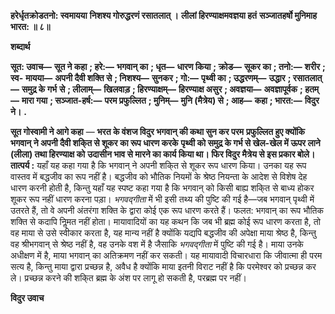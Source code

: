 **हरेर्धृतक्रोडतनो: स्वमायया** **निशश्य गोरुद्धरणं रसातलात् ।** **लीलां हिरण्याक्षमवज्ञया हतं** **सञ्जातहर्षो मुनिमाह भारत: ॥ ८॥** 

**शब्दार्थ** 

**सूत: उवाच—** **सूत ने कहा** **; हरे:—** **भगवान् का** **; धृत—** **धारण किया** **; क्रोड—** **सूकर का** **; तनो:—** **शरीर** **; स्व-** **मायया—** **अपनी दैवी शक्ति से** **; निशश्य—** **सुनकर** **; गो:—** **पृथ्वी का** **; उद्धरणम्—** **उद्धार** **; रसातलात्—** **समुद्र के गर्भ** **से** **; लीलाम्—** **खिलवाड़** **; हिरण्याक्षम्—** **हिरण्याक्ष असुर** **; अवज्ञया—** **अवज्ञापूर्वक** **; हतम्—** **मारा गया** **; सञ्जात-हर्ष:—** **परम प्रफुल्लित** **; मुनिम्—** **मुनि (मैत्रेय) से** **; आह—** **कहा** **; भारत:—** **विदुर ने।** **.** 

**सूत गोस्वामी ने आगे कहा** — **भरत के वंशज विदुर भगवान् की कथा सुन कर परम** **प्रफुल्लित हुए क्योंकि भगवान् ने अपनी दैवी शकि्त से शूकर का रूप धारण करके** **पृथ्वी को समुद्र के गर्भ से खेल-खेल में ऊपर लाने (लीला) तथा हिरण्याक्ष को** **उदासीन भाव से मारने का कार्य किया था। फिर विदुर मैत्रेय से इस प्रकार बोले।** **तात्पर्य :** यहाँ यह कहा गया है कि भगवान् ने अपनी शकि्त से शूकर रूप धारण किया। उनका यह रूप वास्तव में बद्धजीव का रूप नहीं है। बद्धजीव को भौतिक नियमों के श्रेष्ठ नियन्ता के आदेश से विशेष देह धारण करनी होती है, किन्तु यहाँ यह स्पष्ट कहा गया है कि भगवान् को किसी बाह्य शकि्त से बाध्य होकर शूकर रूप नहीं धारण करना पड़ा। *भगवद्गीता*  में भी इसी तथ्य की पुष्टि की गई है—जब भगवान् पृथ्वी में उतरते हैं, तो वे अपनी अंतरंगा शक्ति के द्वारा कोई एक रूप धारण करते हैं। फलत: भगवान् का रूप भौतिक शक्ति से कदापि निॢमत नहीं होता। मायावादियों का यह कथन कि जब भी ब्रह्म कोई रूप धारण करता है, तो वह माया से उसे स्वीकार करता है, यह मान्य नहीं है क्योंकि यद्यपि बद्धजीव की अपेक्षा माया श्रेष्ठ है, किन्तु वह श्रीभगवान् से श्रेष्ठ नहीं है, वह उनके वश में है जैसाकि *भगवद्गीता* में पुष्टि की गई है। माया उनके अधीक्षण में है, माया भगवान् का अतिक्रमण नहीं कर सकती। यह मायावादी विचारधारा कि जीवात्मा ही परम सत्य है, किन्तु माया द्वारा प्रच्छन्न है, अवैध है क्योंकि माया इतनी विराट नहीं है कि परमेश्वर को प्रच्छन्न कर ले। प्रच्छन्न करने की शकि्त ब्रह्म के अंश पर लागू हो सकती है, परब्रह्म पर नहीं।  

**विदुर उवाच** 